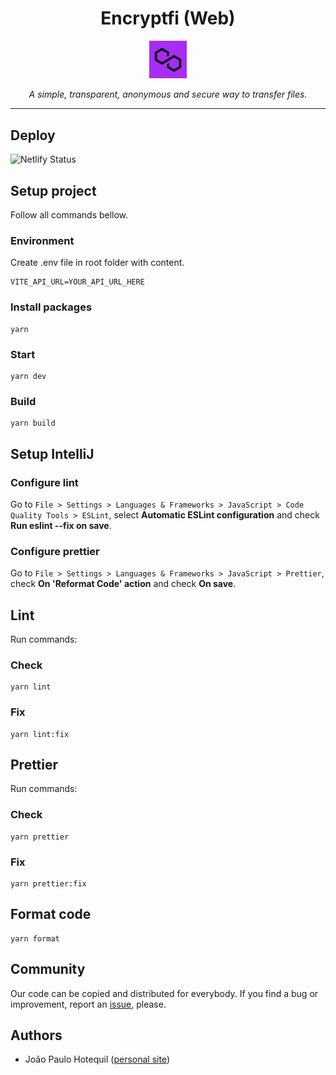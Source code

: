 <h1 align="center">Encryptfi (Web)</h1>

<p align="center">
    <img align="center" src="src/assets/images/logo.png" width="12%" alt="Encryptfi logo" />
    <br>
    <br>
    <i>A simple, transparent, anonymous and secure way to transfer files.</i>
</p>

<hr>

## Deploy
![Netlify Status](https://api.netlify.com/api/v1/badges/778b09ca-7110-4e31-ae1d-be841932adad/deploy-status)

## Setup project
Follow all commands bellow.

### Environment
Create .env file in root folder with content.
```
VITE_API_URL=YOUR_API_URL_HERE
```

### Install packages
```
yarn
```

### Start
```
yarn dev
```

### Build
```
yarn build
```

## Setup IntelliJ

### Configure lint
Go to `File > Settings > Languages & Frameworks > JavaScript > Code Quality Tools > ESLint`, select **Automatic ESLint configuration** and check **Run eslint --fix on save**.

### Configure prettier
Go to `File > Settings > Languages & Frameworks > JavaScript > Prettier`, check **On 'Reformat Code' action** and check **On save**.

## Lint
Run commands:

### Check
```
yarn lint
```

### Fix
```
yarn lint:fix
```

## Prettier
Run commands:

### Check
```
yarn prettier
```

### Fix
```
yarn prettier:fix
```

## Format code
```
yarn format
```

## Community
Our code can be copied and distributed for everybody. If you find a bug or improvement, report an [issue](https://github.com/toresrise/encryptfi-web/issues), please.

## Authors
- João Paulo Hotequil ([personal site](https://hotequil.tech))
